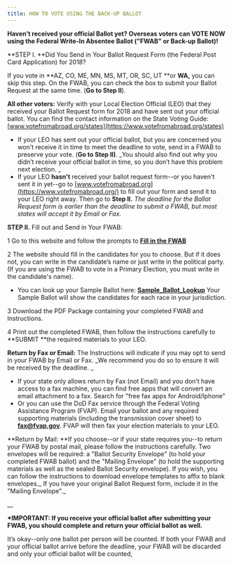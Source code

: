 ```yaml
---
title: HOW TO VOTE USING THE BACK-UP BALLOT
---
```

**Haven’t received your official Ballot yet? Overseas voters can VOTE NOW using the Federal Write-In Absentee Ballot ("FWAB" or Back-up Ballot)!**

**STEP I. **Did You Send in Your Ballot Request Form (the Federal Post Card Application) for 2018?

If you vote in **AZ, CO, ME, MN, MS, MT, OR, SC, UT **or **WA,** you can skip this step. On the FWAB, you can check the box to submit your Ballot Request at the same time. (**Go to Step II**). 

**All other voters:** Verify with your Local Election Official (LEO) that they received your Ballot Request form for 2018 and have sent out your official ballot. You can find the contact information on the State Voting Guide:  [www.votefromabroad.org/states](https://www.votefromabroad.org/states)

* If your LEO has sent out your official ballot, but you are concerned you won't receive it in time to meet the deadline to vote, send in a FWAB to preserve your vote. (**Go to Step II)**. _You should also find out why you didn’t receive your official ballot in time, so you don’t have this problem next election.
  _
* If your LEO **hasn't** received your ballot request form--or you haven't sent it in yet--go to [www.votefromabroad.org](https://www.votefromabroad.org/) to fill out your form and send it to your LEO right away. Then go to **Step II.** _The deadline for the Ballot Request form is earlier than the deadline to submit a FWAB, but most states will accept it by Email or Fax._ 



**STEP II.** Fill out and Send in Your FWAB: 

1 Go to this website and follow the prompts to [**Fill in the FWAB**](https://www.fvap.gov/fwab-privacy-notice)

2 The website should fill in the candidates for you to choose. But if it does not, you can write in the candidate’s name or just write in the political party. (If you are using the FWAB to vote in a Primary Election, you must write in the candidate's name).

* You can look up your Sample Ballot here: [**Sample_Ballot_Lookup**](https://ballotpedia.org/Sample_Ballot_Lookup) Your Sample Ballot will show  the candidates for each race in your jurisdiction.

3 Download the PDF Package containing your completed FWAB and Instructions.

4 Print out the completed FWAB, then follow the instructions carefully to **SUBMIT **the required materials to your LEO. 

**Return by Fax or Email:** The Instructions will indicate if you may opt to send in your FWAB by Email or Fax. _We recommend you do so to ensure it will be received by the deadline. _

* If your state only allows return by Fax (not Email) and you don’t have access to a fax machine, you can find free apps that will convert an email attachment to a fax. Search for "free fax apps for Android/Iphone"
* Or you can use the DoD Fax service through the Federal Voting Assistance Program (FVAP). Email your ballot and any required supporting materials (including the transmission cover sheet) to [**fax@fvap.gov**](fax@fvap.gov). FVAP will then fax your election materials to your LEO.

**Return by Mail: **If you choose--or if your state requires you--to return your FWAB by postal mail, please follow the instructions carefully. Two envelopes will be required: a "Ballot Security Envelope" (to hold your completed FWAB ballot) and the "Mailing Envelope" (to hold the supporting materials as well as the sealed Ballot Security envelope). If you wish, you can follow the instructions to download envelope templates to affix to blank envelopes._ If you have your original Ballot Request form, include it in the "Mailing Envelope"._

__

**\*IMPORTANT: If you receive your official ballot after submitting your FWAB, you should complete and return your official ballot as well.** 

It’s okay--only one ballot per person will be counted. If both your FWAB and your official ballot arrive before the deadline, your FWAB will be discarded and only your official ballot will be counted,
